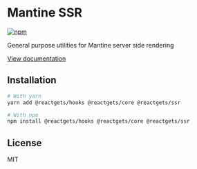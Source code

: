# Mantine SSR

[![npm](https://img.shields.io/npm/dm/@reactgets/ssr)](https://www.npmjs.com/package/@reactgets/ssr)

General purpose utilities for Mantine server side rendering

[View documentation](https://mantine.dev/)

## Installation

```bash
# With yarn
yarn add @reactgets/hooks @reactgets/core @reactgets/ssr

# With npm
npm install @reactgets/hooks @reactgets/core @reactgets/ssr
```

## License

MIT
